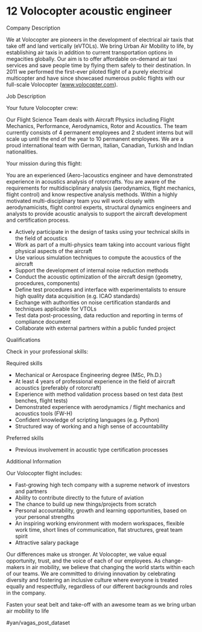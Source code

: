 # 12 Volocopter acoustic engineer
Company Description

We at Volocopter are pioneers in the development of electrical air taxis that take off and land vertically (eVTOLs). We bring Urban Air Mobility to life, by establishing air taxis in addition to current transportation options in megacities globally. Our aim is to offer affordable on-demand air taxi services and save people time by flying them safely to their destination. In 2011 we performed the first-ever piloted flight of a purely electrical multicopter and have since showcased numerous public flights with our full-scale Volocopter (www.volocopter.com).

Job Description

Your future Volocopter crew:

Our Flight Science Team deals with Aircraft Physics including Flight Mechanics, Performance, Aerodynamics, Rotor and Acoustics. The team currently consists of 4 permanent employees and 2 student interns but will scale up until the end of the year to 10 permanent employees. We are a proud international team with German, Italian, Canadian, Turkish and Indian nationalities.

Your mission during this flight:

You are an experienced (Aero-)acoustics engineer and have demonstrated experience in acoustics analysis of rotorcrafts. You are aware of the requirements for multidisciplinary analysis (aerodynamics, flight mechanics, flight control) and know respective analysis methods. Within a highly motivated multi-disciplinary team you will work closely with aerodynamicists, flight control experts, structural dynamics engineers and analysts to provide acoustic analysis to support the aircraft development and certification process.
* Actively participate in the design of tasks using your technical skills in the field of acoustics
* Work as part of a multi-physics team taking into account various flight physical aspects of the aircraft
* Use various simulation techniques to compute the acoustics of the aircraft
* Support the development of internal noise reduction methods
* Conduct the acoustic optimization of the aircraft design (geometry, procedures, components)
* Define test procedures and interface with experimentalists to ensure high quality data acquisition (e.g. ICAO standards)
* Exchange with authorities on noise certification standards and techniques applicable for VTOLs
* Test data post-processing, data reduction and reporting in terms of compliance document
* Collaborate with external partners within a public funded project

Qualifications

Check in your professional skills:

Required skills
* Mechanical or Aerospace Engineering degree (MSc, Ph.D.)
* At least 4 years of professional experience in the field of aircraft acoustics (preferably of rotorcraft)
* Experience with method validation process based on test data (test benches, flight tests)
* Demonstrated experience with aerodynamics / flight mechanics and acoustics tools (FW-H)
* Confident knowledge of scripting languages (e.g. Python)
* Structured way of working and a high sense of accountability

Preferred skills
* Previous involvement in acoustic type certification processes

Additional Information

Our Volocopter flight includes:
* Fast-growing high tech company with a supreme network of investors and partners
* Ability to contribute directly to the future of aviation
* The chance to build up new things/projects from scratch
* Personal accountability, growth and learning opportunities, based on your personal strengths
* An inspiring working environment with modern workspaces, flexible work time, short lines of communication, flat structures, great team spirit
* Attractive salary package

Our differences make us stronger. At Volocopter, we value equal opportunity, trust, and the voice of each of our employees. As change-makers in air mobility, we believe that changing the world starts within each of our teams. We are committed to driving innovation by celebrating diversity and fostering an inclusive culture where everyone is treated equally and respectfully, regardless of our different backgrounds and roles in the company.

Fasten your seat belt and take-off with an awesome team as we bring urban air mobility to life

#yan/vagas_post_dataset